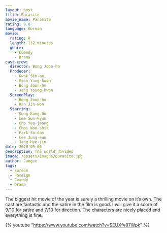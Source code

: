 ```yaml
---
layout: post
title: Parasite
movie_name: Parasite
rating: 9.0
language: Korean
movie:
  rating: R
  length: 132 minutes
  genre: 
    - Comedy
    - Drama
cast-crew:
  director: Bong Joon-ho
  Producer: 
    - Kwak Sin-ae
    - Moon Yang-kwon
    - Bong Joon-ho
    - Jang Young-hwan
  ScreenPlay:
    - Bong Joon-ho
    - Han Jin-won
  Starring:
    - Song Kang-ho
    - Lee Sun-kyun
    - Cho Yeo-jeong
    - Choi Woo-shik
    - Park So-dam
    - Lee Jung-eun
    - Jang Hye-jin
date: 2020-05-06
description: The world divided
image: /assets/images/parasite.jpg
author: Jungee
tags:
  - korean
  - Foreign
  - Comedy
  - Drama
---
```




The biggest hit movie of the year is surely a thrilling movie on it’s own. The cast are fantastic and the satire in the film is good. I will give it a score of 9/10 for satire and 7/10 for direction. The characters are nicely placed and everything is fine.

{% youtube "https://www.youtube.com/watch?v=SEUXfv87Wpk" %}

